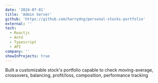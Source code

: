 ```yaml
---
date: '2024-07-01'
title: 'Admin Server'
github: 'https://github.com/harrydng/personal-stocks-portfolio'
external: ''
tech:
  - Reactjs
  - Antd
  - Typescript
  - API
company: ''
showInProjects: true
---
```


Built a customizable stock's portfolio capable to check moving-average,
crossovers, balancing, profit/loss, composition, performance tracking
